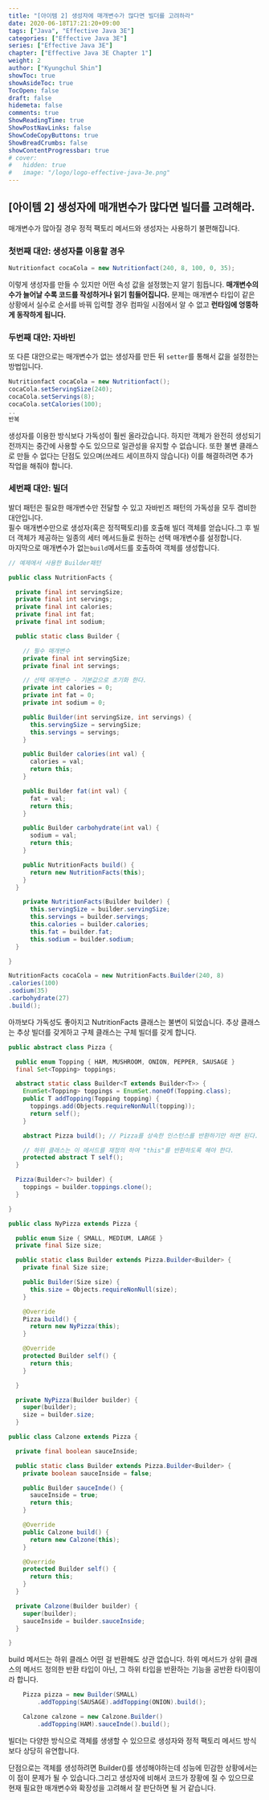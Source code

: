 ```yaml
---
title: "[아이템 2] 생성자에 매개변수가 많다면 빌더를 고려하라"
date: 2020-06-18T17:21:20+09:00
tags: ["Java", "Effective Java 3E"]
categories: ["Effective Java 3E"]
series: ["Effective Java 3E"]
chapter: ["Effective Java 3E Chapter 1"]
weight: 2
author: ["Kyungchul Shin"]
showToc: true
showAsideToc: true
TocOpen: false
draft: false
hidemeta: false
comments: true
ShowReadingTime: true
ShowPostNavLinks: false
ShowCodeCopyButtons: true
ShowBreadCrumbs: false
showContentProgressbar: true
# cover:
#   hidden: true
#   image: "/logo/logo-effective-java-3e.png"
---
```

## [아이템 2] 생성자에 매개변수가 많다면 빌더를 고려해라.
   
매개변수가 많아질 경우 정적 팩토리 메서드와 생성자는 사용하기 불편해집니다.       

### **첫번째 대안: 생성자를 이용할 경우**
   

```java
Nutritionfact cocaCola = new Nutritionfact(240, 8, 100, 0, 35);
```
이렇게 생성자를 만들 수 있지만 어떤 속성 값을 설정했는지 알기 힘듭니다. **매개변수의 수가 늘어날 수록 코드를 작성하거나 읽기 힘들어집니다.** 문제는 매개변수 타입이 같은 상황에서 실수로 순서를 바꿔 입력할 경우 컴파일 시점에서 알 수 없고 **런타임에 엉뚱하게 동작하게 됩니다.**
      

### **두번째 대안: 자바빈**
또 다른 대안으로는 매개변수가 없는 생성자를 만든 뒤 `setter`를 통해서 값을 설정한는 방법입니다.
   
```java
Nutritionfact cocaCola = new Nutritionfact();
cocaCola.setServingSize(240);
cocaCola.setServings(8);
cocaCola.setCalories(100);
..
반복
```
생성자를 이용한 방식보다 가독성이 훨씬 올라갔습니다. 하지만 객체가 완전히 생성되기 전까지는 중간에 사용할 수도 있으므로 일관성을 유지할 수 없습니다. 또한 불변 클래스로 만들 수 없다는 단점도 있으며(쓰레드 세이프하지 않습니다) 이를 해결하려면 추가 작업을 해줘야 합니다.
      
### **세번째 대안: 빌더**
발더 패턴은 필요한 매개변수만 전달할 수 있고 자바빈즈 패턴의 가독성을 모두 겸비한 대안입니다.      
필수 매개변수만으로 생성자(혹은 정적팩토리)를 호출해 빌더 객체를 얻습니다.그 후 빌더 객체가 제공하는 일종의 세터 메서드들로 원하는 선택 매개변수를 설정합니다.   
마지막으로 매개변수가 없는`build`메서드를 호출하여 객체를 생성합니다.
   
``` java
// 예제에서 사용한 Builder패턴

public class NutritionFacts {

  private final int servingSize;
  private final int servings;
  private final int calories;
  private final int fat;
  private final int sodium;

  public static class Builder {

    // 필수 매개변수
    private final int servingSize;
    private final int servings;

    // 선택 매개변수 - 기본값으로 초기화 한다.
    private int calories = 0;
    private int fat = 0;
    private int sodium = 0;

    public Builder(int servingSize, int servings) {
      this.servingSize = servingSize;
      this.servings = servings;
    }

    public Builder calories(int val) {
      calories = val;
      return this;
    }

    public Builder fat(int val) {
      fat = val;
      return this;
    }

    public Builder carbohydrate(int val) {
      sodium = val;
      return this;
    }

    public NutritionFacts build() {
      return new NutritionFacts(this);
    }
  }

    private NutritionFacts(Builder builder) {
      this.servingSize = builder.servingSize;
      this.servings = builder.servings;
      this.calories = builder.calories;
      this.fat = builder.fat;
      this.sodium = builder.sodium;
  }

}
```
``` java
NutritionFacts cocaCola = new NutritionFacts.Builder(240, 8)
.calories(100)
.sodium(35)
.carbohydrate(27)
.build();
```
   
아까보다 가독성도 좋아지고 NutritionFacts 클래스는 불변이 되었습니다. 추상 클래스는 추상 빌더를 갖게하고 구체 클래스는 구체 빌더를 갖게 합니다.

``` java
public abstract class Pizza {

  public enum Topping { HAM, MUSHROOM, ONION, PEPPER, SAUSAGE }
  final Set<Topping> toppings;

  abstract static class Builder<T extends Builder<T>> {
    EnumSet<Topping> toppings = EnumSet.noneOf(Topping.class);
    public T addTopping(Topping topping) {
      toppings.add(Objects.requireNonNull(topping));
      return self();
    }

    abstract Pizza build(); // Pizza를 상속한 인스턴스를 반환하기만 하면 된다.

    // 하위 클래스는 이 메서드를 재정의 하여 "this"를 반환하도록 해야 한다.
    protected abstract T self();
  }

  Pizza(Builder<?> builder) {
    toppings = builder.toppings.clone(); 
  }

}
```
   

``` java
public class NyPizza extends Pizza {

  public enum Size { SMALL, MEDIUM, LARGE }
  private final Size size;

  public static class Builder extends Pizza.Builder<Builder> {
    private final Size size;

    public Builder(Size size) {
      this.size = Objects.requireNonNull(size);
    }

    @Override
    Pizza build() {
      return new NyPizza(this);
    }

    @Override
    protected Builder self() {
      return this;
    }

  }

  private NyPizza(Builder builder) {
    super(builder);
    size = builder.size;
  }

```
   

``` java
public class Calzone extends Pizza {

  private final boolean sauceInside;

  public static class Builder extends Pizza.Builder<Builder> {
    private boolean sauceInside = false;

    public Builder sauceInde() {
      sauceInside = true;
      return this;
    }

    @Override
    public Calzone build() {
      return new Calzone(this);
    }

    @Override
    protected Builder self() {
      return this;
    }
  }

  private Calzone(Builder builder) {
    super(builder);
    sauceInside = builder.sauceInside;
  }

}
````
build 메서드는 하위 클래스 어떤 걸 반환해도 상관 없습니다. 하위 메서드가 상위 클래스의 메서드 정의한 반환 타입이 아닌, 그 하위 타입을 반환하는 기능을 공반환 타이핑이라 합니다.   
``` java
    Pizza pizza = new Builder(SMALL)
        .addTopping(SAUSAGE).addTopping(ONION).build();

    Calzone calzone = new Calzone.Builder()
        .addTopping(HAM).sauceInde().build();
```

빌더는 다양한 방식으로 객체를 생생할 수 있으므로 생성자와 정적 팩토리 메서드 방식보다 상당히 유연합니다.   

단점으로는 객체를 생성하려면 Builder()를 생성해야하는데 성능에 민감한 상황에서는 이 점이 문제가 될 수 있습니다.그리고 생성자에 비해서 코드가 장황에 질 수 있으므로 현재 필요한 매개변수와 확장성을 고려해서 잘 판단하면 될 거 같습니다.

